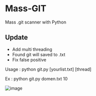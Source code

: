 # Mass-GIT


Mass .git scanner with Python


## Update


+ Add multi threading
+ Found git will saved to .txt
+ Fix false positive

Usage : python git.py [yourlist.txt] [thread]

Ex : python git.py domen.txt 10





![image](https://user-images.githubusercontent.com/39010800/179026365-c052c6de-9a32-413f-ab4d-309d07199782.png)


